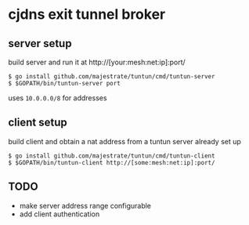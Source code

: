 # cjdns exit tunnel broker


## server setup

build server and run it at http://[your:mesh:net:ip]:port/

    $ go install github.com/majestrate/tuntun/cmd/tuntun-server
    $ $GOPATH/bin/tuntun-server port
    
uses `10.0.0.0/8` for addresses
    

## client setup

build client and obtain a nat address from a tuntun server already set up

    $ go install github.com/majestrate/tuntun/cmd/tuntun-client
    $ $GOPATH/bin/tuntun-client http://[some:mesh:net:ip]:port/


## TODO

* make server address range configurable
* add client authentication

